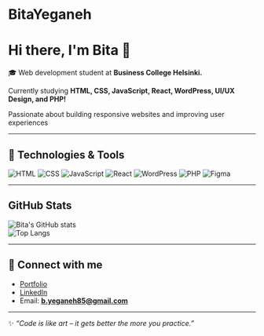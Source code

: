 # BitaYeganeh
# Hi there, I'm Bita 👋

🎓 Web development student at **Business College Helsinki.**  

Currently studying **HTML, CSS, JavaScript, React, WordPress, UI/UX Design, and PHP!** 

Passionate about building responsive websites and improving user experiences 

 

---

## 🔧 Technologies & Tools
![HTML](https://img.shields.io/badge/-HTML5-orange?logo=html5&logoColor=white&style=flat)
![CSS](https://img.shields.io/badge/-CSS-blue?logo=css3&logoColor=white&style=flat)
![JavaScript](https://img.shields.io/badge/-JavaScript-yellow?logo=javascript&logoColor=black&style=flat)
![React](https://img.shields.io/badge/-React-61DAFB?logo=react&logoColor=black&style=flat)
![WordPress](https://img.shields.io/badge/-WordPress-21759B?logo=wordpress&logoColor=white&style=flat)
![PHP](https://img.shields.io/badge/-PHP-777BB4?logo=php&logoColor=white&style=flat)
![Figma](https://img.shields.io/badge/-Figma-FF7262?logo=figma&logoColor=white&style=flat)

---

## GitHub Stats
![Bita's GitHub stats](https://github-readme-stats.vercel.app/api?username=BitaYeganeh&show_icons=true&theme=radical)  
![Top Langs](https://github-readme-stats.vercel.app/api/top-langs/?username=BitaYeganeh&layout=compact&theme=radical)

---

## 🔗 Connect with me
- [Portfolio](https://github.com/BitaYeganeh/My_Portfolio)  
- [LinkedIn](https://www.linkedin.com/in/bita-yeganeh-503144237/)  
- Email: **b.yeganeh85@gmail.com**

---

✨ *“Code is like art – it gets better the more you practice.”*  
